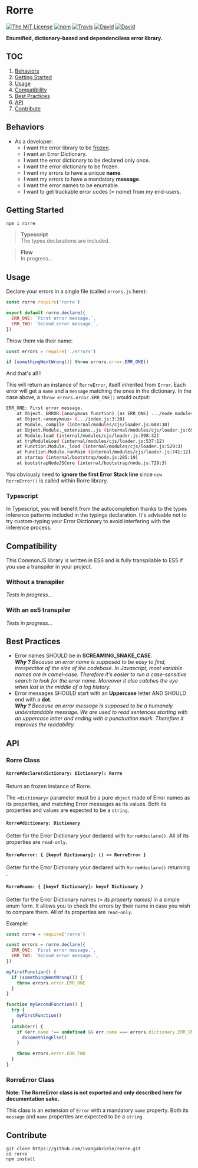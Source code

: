 # Rorre

[![The MIT License](https://img.shields.io/badge/license-MIT-orange.svg?style=flat-square)](http://opensource.org/licenses/MIT)
[![npm](https://img.shields.io/npm/v/rorre.svg?style=flat-square)](https://www.npmjs.com/package/rorre)
[![Travis](https://img.shields.io/travis/ivangabriele/rorre.svg?style=flat-square)](https://travis-ci.org/ivangabriele/rorre)
[![David](https://img.shields.io/david/ivangabriele/rorre.svg?style=flat-square)](https://david-dm.org/ivangabriele/rorre?type=dev)
[![David](https://img.shields.io/david/dev/ivangabriele/rorre.svg?style=flat-square)](https://david-dm.org/ivangabriele/rorre?type=dev)

**Enumified, dictionary-based and dependenciless error library.**

## TOC

1. [Behaviors](#behaviors)
1. [Getting Started](#getting-started)
1. [Usage](#usage)
1. [Compatibility](#compatibility)
1. [Best Practices](#best-practices)
1. [API](#usage)
1. [Contribute](#contribute)

## Behaviors

- As a developer:
  - I want the error library to be [frozen](https://developer.mozilla.org/en-US/docs/Web/JavaScript/Reference/Global_Objects/Object/freeze).
  - I want an Error Dictionary.
  - I want the error dictionary to be declared only once.
  - I want the error dictionary to be frozen.
  - I want my errors to have a unique **name**.
  - I want my errors to have a mandatory **message**.
  - I want the error names to be enumable.
  - I want to get trackable error codes (_= name_) from my end-users.

## Getting Started

```
npm i rorre
```

> **Typescript**<br>
> The types declarations are included.

> **Flow**<br>
> In progress...

## Usage

Declare your errors in a single file (called `errors.js` here):

```js
const rorre require('rorre')

export default rorre.declare({
  ERR_ONE: `First error message.`,
  ERR_TWO: `Second error message.`,
})
```

Throw them via their name:

```js
const errors = require('./errors')

if (somethingWentWrong()) throw errors.error.ERR_ONE()
```

And that's all !

This will return an instance of `RorreError`, itself inherited from `Error`. Each error will get a `name` and a `message` matching the ones in the dictionary. In the case above, a `throw errors.error.ERR_ONE()` would output:

```bash
ERR_ONE: First error message.
    at Object._ERROR.(anonymous function) [as ERR_ONE] .../node_modules/rorre/rorre.js:105:28)
    at Object.<anonymous> (.../index.js:3:20)
    at Module._compile (internal/modules/cjs/loader.js:688:30)
    at Object.Module._extensions..js (internal/modules/cjs/loader.js:699:10)
    at Module.load (internal/modules/cjs/loader.js:598:32)
    at tryModuleLoad (internal/modules/cjs/loader.js:537:12)
    at Function.Module._load (internal/modules/cjs/loader.js:529:3)
    at Function.Module.runMain (internal/modules/cjs/loader.js:741:12)
    at startup (internal/bootstrap/node.js:285:19)
    at bootstrapNodeJSCore (internal/bootstrap/node.js:739:3)
```

You obviously need to **ignore the first Error Stack line** since `new RorreError()` is called within Rorre library.

### Typescript

In Typescript, you will benefit from the autocompletion thanks to the types inference patterns included in the typings declaration. It's advisable not to try custom-typing your Error Dictionary to avoid interfering with the inference process.

## Compatibility

This CommonJS library is written in ES6 and is fully transpilable to ES5 if you use a transpiler in your project.

### Without a transpiler

_Tests in progress..._

### With an es5 transpiler

_Tests in progress..._

## Best Practices

- Error names SHOULD be in **SCREAMING_SNAKE_CASE**.<br>
  _**Why ?** Because an error name is supposed to be easy to find, irrespective of the size of the codebase. In Javascript, most variable names are in camel-case. Therefore it's easier to run a case-sensitive search to look for the error name. Moreover it also catches the eye when lost in the middle of a log history._
- Error messages SHOULD start with an **Uppercase** letter AND SHOULD end with a **dot**.<br>
  _**Why ?** Because an error message is supposed to be a humanely understandable message. We are used to read sentences starting with an uppercase letter and ending with a punctuation mark. Therefore it improves the readability._

## API

### Rorre Class

#### `Rorre#declare(dictionary: Dictionary): Rorre`

Return an frozen instance of Rorre.

The `<dictionary>` parameter must be a pure `object` made of Error names as its properties, and matching Error messages as its values. Both its properties and values are expected to be a `string`.

#### `Rorre#dictionary: Dictionary`

Getter for the Error Dictionary your declared with `Rorre#declare()`. All of its properties are `read-only`.

#### `Rorre#error: { [keyof Dictionary]: () => RorreError }`

Getter for the Error Dictionary your declared with `Rorre#declare()` returning .

#### `Rorre#name: { [keyof Dictionary]: keyof Dictionary }`

Getter for the Error Dictionary names _(= its property names)_ in a simple enum form. It allows you to check the errors by their name in case you wish to compare them. All of its properties are `read-only`.

Example:

```js
const rorre = require('rorre')

const errors = rorre.declare({
  ERR_ONE: `First error message.`,
  ERR_TWO: `Second error message.`,
})

myFirstFunction() {
  if (somethingWentWrong()) {
    throw errors.error.ERR_ONE
  }
}

function mySecondFunction() {
  try {
    myFirstFunction()
  }
  catch(err) {
    if (err.name !== undefined && err.name === errors.dictionary.ERR_ONE) {
      doSomethingElse()
    }

    throw errors.error.ERR_TWO
  }
}
```

### RorreError Class

**Note: The RorreError class is not exported and only described here for documentation sake.**

This class is an extension of `Error` with a mandatory `name` property. Both its `message` and `name` properties are expected to be a `string`.

## Contribute

```
git clone https://github.com/ivangabriele/rorre.git
cd rorre
npm install
```
